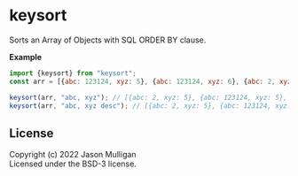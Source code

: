 # keysort

Sorts an Array of Objects with SQL ORDER BY clause.

**Example**

```javascript
import {keysort} from "keysort";
const arr = [{abc: 123124, xyz: 5}, {abc: 123124, xyz: 6}, {abc: 2, xyz: 5}];

keysort(arr, "abc, xyz"); // [{abc: 2, xyz: 5}, {abc: 123124, xyz: 5}, {abc: 123124, xyz: 6}];
keysort(arr, "abc, xyz desc"); // [{abc: 2, xyz: 5}, {abc: 123124, xyz: 6}, {abc: 123124, xyz: 5}];
```

## License
Copyright (c) 2022 Jason Mulligan  
Licensed under the BSD-3 license.
